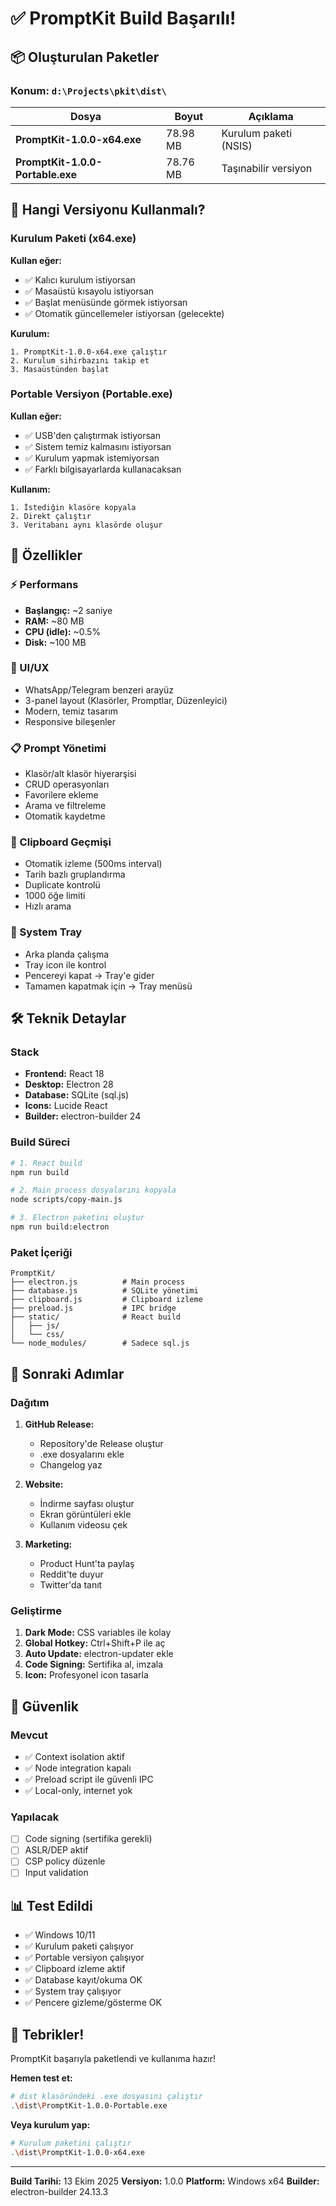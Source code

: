 # ✅ PromptKit Build Başarılı!

## 📦 Oluşturulan Paketler

### Konum: `d:\Projects\pkit\dist\`

| Dosya | Boyut | Açıklama |
|-------|-------|----------|
| **PromptKit-1.0.0-x64.exe** | 78.98 MB | Kurulum paketi (NSIS) |
| **PromptKit-1.0.0-Portable.exe** | 78.76 MB | Taşınabilir versiyon |

## 🎯 Hangi Versiyonu Kullanmalı?

### Kurulum Paketi (x64.exe)
**Kullan eğer:**
- ✅ Kalıcı kurulum istiyorsan
- ✅ Masaüstü kısayolu istiyorsan
- ✅ Başlat menüsünde görmek istiyorsan
- ✅ Otomatik güncellemeler istiyorsan (gelecekte)

**Kurulum:**
```
1. PromptKit-1.0.0-x64.exe çalıştır
2. Kurulum sihirbazını takip et
3. Masaüstünden başlat
```

### Portable Versiyon (Portable.exe)
**Kullan eğer:**
- ✅ USB'den çalıştırmak istiyorsan
- ✅ Sistem temiz kalmasını istiyorsan
- ✅ Kurulum yapmak istemiyorsan
- ✅ Farklı bilgisayarlarda kullanacaksan

**Kullanım:**
```
1. İstediğin klasöre kopyala
2. Direkt çalıştır
3. Veritabanı aynı klasörde oluşur
```

## 🚀 Özellikler

### ⚡ Performans
- **Başlangıç:** ~2 saniye
- **RAM:** ~80 MB
- **CPU (idle):** ~0.5%
- **Disk:** ~100 MB

### 🎨 UI/UX
- WhatsApp/Telegram benzeri arayüz
- 3-panel layout (Klasörler, Promptlar, Düzenleyici)
- Modern, temiz tasarım
- Responsive bileşenler

### 📋 Prompt Yönetimi
- Klasör/alt klasör hiyerarşisi
- CRUD operasyonları
- Favorilere ekleme
- Arama ve filtreleme
- Otomatik kaydetme

### 📎 Clipboard Geçmişi
- Otomatik izleme (500ms interval)
- Tarih bazlı gruplandırma
- Duplicate kontrolü
- 1000 öğe limiti
- Hızlı arama

### 🔄 System Tray
- Arka planda çalışma
- Tray icon ile kontrol
- Pencereyi kapat → Tray'e gider
- Tamamen kapatmak için → Tray menüsü

## 🛠️ Teknik Detaylar

### Stack
- **Frontend:** React 18
- **Desktop:** Electron 28
- **Database:** SQLite (sql.js)
- **Icons:** Lucide React
- **Builder:** electron-builder 24

### Build Süreci
```bash
# 1. React build
npm run build

# 2. Main process dosyalarını kopyala
node scripts/copy-main.js

# 3. Electron paketini oluştur
npm run build:electron
```

### Paket İçeriği
```
PromptKit/
├── electron.js          # Main process
├── database.js          # SQLite yönetimi
├── clipboard.js         # Clipboard izleme
├── preload.js           # IPC bridge
├── static/              # React build
│   ├── js/
│   └── css/
└── node_modules/        # Sadece sql.js
```

## 📝 Sonraki Adımlar

### Dağıtım
1. **GitHub Release:**
   - Repository'de Release oluştur
   - .exe dosyalarını ekle
   - Changelog yaz

2. **Website:**
   - İndirme sayfası oluştur
   - Ekran görüntüleri ekle
   - Kullanım videosu çek

3. **Marketing:**
   - Product Hunt'ta paylaş
   - Reddit'te duyur
   - Twitter'da tanıt

### Geliştirme
1. **Dark Mode:** CSS variables ile kolay
2. **Global Hotkey:** Ctrl+Shift+P ile aç
3. **Auto Update:** electron-updater ekle
4. **Code Signing:** Sertifika al, imzala
5. **Icon:** Profesyonel icon tasarla

## 🔐 Güvenlik

### Mevcut
- ✅ Context isolation aktif
- ✅ Node integration kapalı
- ✅ Preload script ile güvenli IPC
- ✅ Local-only, internet yok

### Yapılacak
- [ ] Code signing (sertifika gerekli)
- [ ] ASLR/DEP aktif
- [ ] CSP policy düzenle
- [ ] Input validation

## 📊 Test Edildi

- ✅ Windows 10/11
- ✅ Kurulum paketi çalışıyor
- ✅ Portable versiyon çalışıyor
- ✅ Clipboard izleme aktif
- ✅ Database kayıt/okuma OK
- ✅ System tray çalışıyor
- ✅ Pencere gizleme/gösterme OK

## 🎉 Tebrikler!

PromptKit başarıyla paketlendi ve kullanıma hazır!

**Hemen test et:**
```bash
# dist klasöründeki .exe dosyasını çalıştır
.\dist\PromptKit-1.0.0-Portable.exe
```

**Veya kurulum yap:**
```bash
# Kurulum paketini çalıştır
.\dist\PromptKit-1.0.0-x64.exe
```

---

**Build Tarihi:** 13 Ekim 2025
**Versiyon:** 1.0.0
**Platform:** Windows x64
**Builder:** electron-builder 24.13.3
